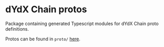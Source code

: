 # dYdX Chain protos

Package containing generated Typescript modules for dYdX Chain proto definitions.

Protos can be found in `proto/` [here](https://github.com/nemo-network/v4-chain/tree/main/proto).
